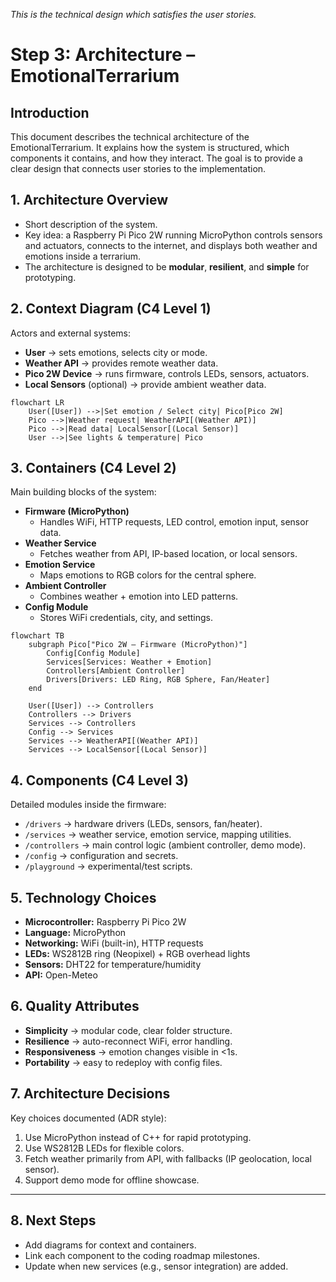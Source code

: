 *This is the technical design which satisfies the user stories.*

# Step 3: Architecture – EmotionalTerrarium

## Introduction

This document describes the technical architecture of the EmotionalTerrarium.
It explains how the system is structured, which components it contains, and how they interact.
The goal is to provide a clear design that connects user stories to the implementation.

## 1. Architecture Overview

- Short description of the system.
- Key idea: a Raspberry Pi Pico 2W running MicroPython controls sensors and actuators, connects to the internet, and displays both weather and emotions inside a terrarium.
- The architecture is designed to be **modular**, **resilient**, and **simple** for prototyping.

## 2. Context Diagram (C4 Level 1)

Actors and external systems:

- **User** → sets emotions, selects city or mode.
- **Weather API** → provides remote weather data.
- **Pico 2W Device** → runs firmware, controls LEDs, sensors, actuators.
- **Local Sensors** (optional) → provide ambient weather data.

```mermaid
flowchart LR
    User([User]) -->|Set emotion / Select city| Pico[Pico 2W]
    Pico -->|Weather request| WeatherAPI[(Weather API)]
    Pico -->|Read data| LocalSensor[(Local Sensor)]
    User -->|See lights & temperature| Pico
```

## 3. Containers (C4 Level 2)

Main building blocks of the system:

- **Firmware (MicroPython)**
  - Handles WiFi, HTTP requests, LED control, emotion input, sensor data.
- **Weather Service**
  - Fetches weather from API, IP-based location, or local sensors.
- **Emotion Service**
  - Maps emotions to RGB colors for the central sphere.
- **Ambient Controller**
  - Combines weather + emotion into LED patterns.
- **Config Module**
  - Stores WiFi credentials, city, and settings.

```mermaid
flowchart TB
    subgraph Pico["Pico 2W – Firmware (MicroPython)"]
        Config[Config Module]
        Services[Services: Weather + Emotion]
        Controllers[Ambient Controller]
        Drivers[Drivers: LED Ring, RGB Sphere, Fan/Heater]
    end

    User([User]) --> Controllers
    Controllers --> Drivers
    Services --> Controllers
    Config --> Services
    Services --> WeatherAPI[(Weather API)]
    Services --> LocalSensor[(Local Sensor)]
```

## 4. Components (C4 Level 3)

Detailed modules inside the firmware:

- `/drivers` → hardware drivers (LEDs, sensors, fan/heater).
- `/services` → weather service, emotion service, mapping utilities.
- `/controllers` → main control logic (ambient controller, demo mode).
- `/config` → configuration and secrets.
- `/playground` → experimental/test scripts.

## 5. Technology Choices

- **Microcontroller:** Raspberry Pi Pico 2W
- **Language:** MicroPython
- **Networking:** WiFi (built-in), HTTP requests
- **LEDs:** WS2812B ring (Neopixel) + RGB overhead lights
- **Sensors:** DHT22 for temperature/humidity
- **API:** Open-Meteo

## 6. Quality Attributes

- **Simplicity** → modular code, clear folder structure.
- **Resilience** → auto-reconnect WiFi, error handling.
- **Responsiveness** → emotion changes visible in <1s.
- **Portability** → easy to redeploy with config files.

## 7. Architecture Decisions

Key choices documented (ADR style):

1. Use MicroPython instead of C++ for rapid prototyping.
2. Use WS2812B LEDs for flexible colors.
3. Fetch weather primarily from API, with fallbacks (IP geolocation, local sensor).
4. Support demo mode for offline showcase.

---

## 8. Next Steps

- Add diagrams for context and containers.
- Link each component to the coding roadmap milestones.
- Update when new services (e.g., sensor integration) are added.
